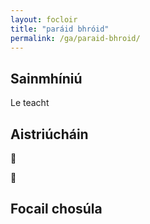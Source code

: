 ```yaml
---
layout: focloir
title: "paráid bhróid"
permalink: /ga/paraid-bhroid/
---
```


## Sainmhíniú

Le teacht

## Aistriúcháin

&#x1f3f4;&#xe0067;&#xe0062;&#xe0073;&#xe0063;&#xe0074;&#xe007f;

&#x1f3f4;&#xe0067;&#xe0062;&#xe0065;&#xe006e;&#xe0067;&#xe007f; 

## Focail chosúla
